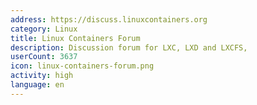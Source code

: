 ```yaml
---
address: https://discuss.linuxcontainers.org
category: Linux
title: Linux Containers Forum
description: Discussion forum for LXC, LXD and LXCFS,
userCount: 3637
icon: linux-containers-forum.png
activity: high
language: en
---
```

